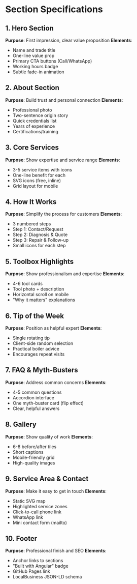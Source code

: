 # Section Specifications

## 1. Hero Section
**Purpose**: First impression, clear value proposition
**Elements**:
- Name and trade title
- One-line value prop
- Primary CTA buttons (Call/WhatsApp)
- Working hours badge
- Subtle fade-in animation

## 2. About Section
**Purpose**: Build trust and personal connection
**Elements**:
- Professional photo
- Two-sentence origin story
- Quick credentials list
- Years of experience
- Certifications/training

## 3. Core Services
**Purpose**: Show expertise and service range
**Elements**:
- 3-5 service items with icons
- One-line benefit for each
- SVG icons (free, inline)
- Grid layout for mobile

## 4. How It Works
**Purpose**: Simplify the process for customers
**Elements**:
- 3 numbered steps
- Step 1: Contact/Request
- Step 2: Diagnosis & Quote
- Step 3: Repair & Follow-up
- Small icons for each step

## 5. Toolbox Highlights
**Purpose**: Show professionalism and expertise
**Elements**:
- 4-6 tool cards
- Tool photo + description
- Horizontal scroll on mobile
- "Why it matters" explanations

## 6. Tip of the Week
**Purpose**: Position as helpful expert
**Elements**:
- Single rotating tip
- Client-side random selection
- Practical boiler advice
- Encourages repeat visits

## 7. FAQ & Myth-Busters
**Purpose**: Address common concerns
**Elements**:
- 4-5 common questions
- Accordion interface
- One myth-buster card (flip effect)
- Clear, helpful answers

## 8. Gallery
**Purpose**: Show quality of work
**Elements**:
- 6-8 before/after tiles
- Short captions
- Mobile-friendly grid
- High-quality images

## 9. Service Area & Contact
**Purpose**: Make it easy to get in touch
**Elements**:
- Static SVG map
- Highlighted service zones
- Click-to-call phone link
- WhatsApp link
- Mini contact form (mailto)

## 10. Footer
**Purpose**: Professional finish and SEO
**Elements**:
- Anchor links to sections
- "Built with Angular" badge
- GitHub Pages link
- LocalBusiness JSON-LD schema
